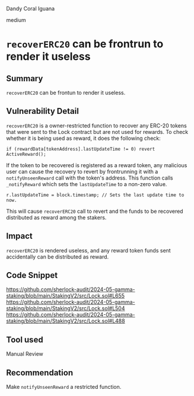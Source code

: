 Dandy Coral Iguana

medium

# `recoverERC20` can be frontrun to render it useless

## Summary
`recoverERC20` can be frontun to render it useless.

## Vulnerability Detail
`recoverERC20` is a owner-restricted function to recover any ERC-20 tokens that were sent to the Lock contract but are not used for rewards. To check whether it is being used as reward, it does the following check:
```solidity
if (rewardData[tokenAddress].lastUpdateTime != 0) revert ActiveReward();
```
If the token to be recovered is registered as a reward token, any malicious user can cause the recovery to revert by frontrunning it with a `notifyUnseenReward` call with the token's address. This function calls `_notifyReward` which sets the `lastUpdateTime` to a non-zero value.
```solidity
r.lastUpdateTime = block.timestamp; // Sets the last update time to now.
```
This will cause `recoverERC20` call to revert and the funds to be recovered distributed as reward among the stakers.

## Impact
`recoverERC20` is rendered useless, and any reward token funds sent accidentally can be distributed as reward.

## Code Snippet
https://github.com/sherlock-audit/2024-05-gamma-staking/blob/main/StakingV2/src/Lock.sol#L655
https://github.com/sherlock-audit/2024-05-gamma-staking/blob/main/StakingV2/src/Lock.sol#L504
https://github.com/sherlock-audit/2024-05-gamma-staking/blob/main/StakingV2/src/Lock.sol#L488

## Tool used

Manual Review

## Recommendation
Make `notifyUnseenReward` a restricted function.